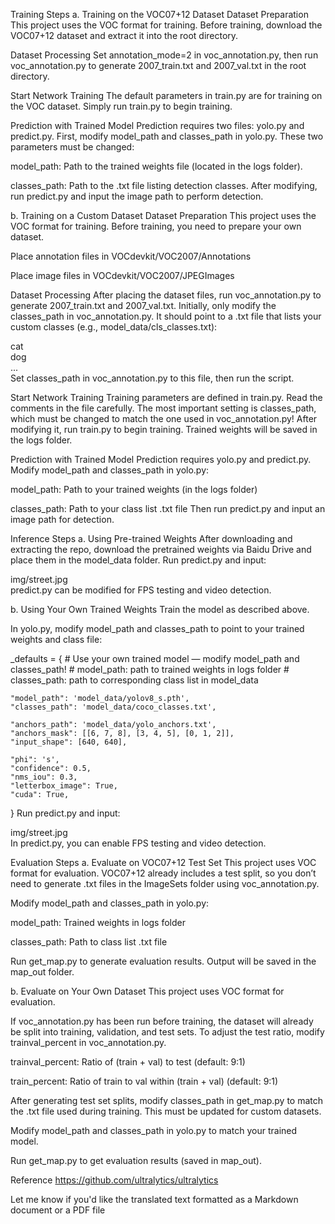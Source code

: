 Training Steps
a. Training on the VOC07+12 Dataset
Dataset Preparation
This project uses the VOC format for training. Before training, download the VOC07+12 dataset and extract it into the root directory.

Dataset Processing
Set annotation_mode=2 in voc_annotation.py, then run voc_annotation.py to generate 2007_train.txt and 2007_val.txt in the root directory.

Start Network Training
The default parameters in train.py are for training on the VOC dataset. Simply run train.py to begin training.

Prediction with Trained Model
Prediction requires two files: yolo.py and predict.py. First, modify model_path and classes_path in yolo.py. These two parameters must be changed:

model_path: Path to the trained weights file (located in the logs folder).

classes_path: Path to the .txt file listing detection classes.
After modifying, run predict.py and input the image path to perform detection.

b. Training on a Custom Dataset
Dataset Preparation
This project uses the VOC format for training. Before training, you need to prepare your own dataset.

Place annotation files in VOCdevkit/VOC2007/Annotations

Place image files in VOCdevkit/VOC2007/JPEGImages

Dataset Processing
After placing the dataset files, run voc_annotation.py to generate 2007_train.txt and 2007_val.txt.
Initially, only modify the classes_path in voc_annotation.py. It should point to a .txt file that lists your custom classes (e.g., model_data/cls_classes.txt):

cat  
dog  
...  
Set classes_path in voc_annotation.py to this file, then run the script.

Start Network Training
Training parameters are defined in train.py. Read the comments in the file carefully.
The most important setting is classes_path, which must be changed to match the one used in voc_annotation.py!
After modifying it, run train.py to begin training. Trained weights will be saved in the logs folder.

Prediction with Trained Model
Prediction requires yolo.py and predict.py. Modify model_path and classes_path in yolo.py:

model_path: Path to your trained weights (in the logs folder)

classes_path: Path to your class list .txt file
Then run predict.py and input an image path for detection.

Inference Steps
a. Using Pre-trained Weights
After downloading and extracting the repo, download the pretrained weights via Baidu Drive and place them in the model_data folder. Run predict.py and input:

img/street.jpg  
predict.py can be modified for FPS testing and video detection.

b. Using Your Own Trained Weights
Train the model as described above.

In yolo.py, modify model_path and classes_path to point to your trained weights and class file:

_defaults = {
    # Use your own trained model — modify model_path and classes_path!
    # model_path: path to trained weights in logs folder
    # classes_path: path to corresponding class list in model_data

    "model_path": 'model_data/yolov8_s.pth',
    "classes_path": 'model_data/coco_classes.txt',

    "anchors_path": 'model_data/yolo_anchors.txt',
    "anchors_mask": [[6, 7, 8], [3, 4, 5], [0, 1, 2]],
    "input_shape": [640, 640],

    "phi": 's',
    "confidence": 0.5,
    "nms_iou": 0.3,
    "letterbox_image": True,
    "cuda": True,
}
Run predict.py and input:


img/street.jpg  
In predict.py, you can enable FPS testing and video detection.


Evaluation Steps
a. Evaluate on VOC07+12 Test Set
This project uses VOC format for evaluation. VOC07+12 already includes a test split, so you don’t need to generate .txt files in the ImageSets folder using voc_annotation.py.

Modify model_path and classes_path in yolo.py:

model_path: Trained weights in logs folder

classes_path: Path to class list .txt file

Run get_map.py to generate evaluation results. Output will be saved in the map_out folder.

b. Evaluate on Your Own Dataset
This project uses VOC format for evaluation.

If voc_annotation.py has been run before training, the dataset will already be split into training, validation, and test sets. To adjust the test ratio, modify trainval_percent in voc_annotation.py.

trainval_percent: Ratio of (train + val) to test (default: 9:1)

train_percent: Ratio of train to val within (train + val) (default: 9:1)

After generating test set splits, modify classes_path in get_map.py to match the .txt file used during training. This must be updated for custom datasets.

Modify model_path and classes_path in yolo.py to match your trained model.

Run get_map.py to get evaluation results (saved in map_out).

Reference
https://github.com/ultralytics/ultralytics

Let me know if you'd like the translated text formatted as a Markdown document or a PDF file